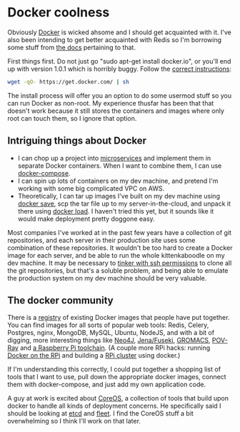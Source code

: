 Docker coolness
====

Obviously [Docker](https://docs.docker.com/) is wicked ahsome and I should get
acquainted with it. I've also been intending to get better acquainted with Redis
so I'm borrowing some stuff from
[the docs](http://docs.docker.com/examples/running_redis_service/)
pertaining to that.

First things first. Do not just go "sudo apt-get install docker.io", or you'll
end up with version 1.0.1 which is horribly buggy. Follow the
[correct instructions](http://docs.docker.com/installation/ubuntulinux/):

```bash
wget -qO- https://get.docker.com/ | sh
```

The install process will offer you an option to do some usermod stuff so you can
run Docker as non-root. My experience thusfar has been that that doesn't work because
it still stores the containers and images where only root can touch them, so I ignore
that option.

Intriguing things about Docker
----

* I can chop up a project into
  [microservices](https://www.ibm.com/developerworks/community/blogs/1ba56fe3-efad-432f-a1ab-58ba3910b073/entry/microservices_architecture_containers_and_docker?lang=en)
  and implement them in separate Docker containers. When I want to combine them,
  I can use [docker-compose](https://docs.docker.com/compose/).
* I can spin up lots of containers on my dev machine, and pretend I'm working with
  some big complicated VPC on AWS.
* Theoretically, I can tar up images I've built on my dev machine using
  [docker save](https://docs.docker.com/reference/commandline/cli/#save), scp the
  tar file up to my server-in-the-cloud, and unpack it there using
  [docker load](https://docs.docker.com/reference/commandline/cli/#load). I haven't
  tried this yet, but it sounds like it would make deployment pretty doggone easy.

Most companies I've worked at in the past few years have a collection of git
repositories, and each server in their production site uses some combination of
these repositories. It wouldn't be too hard to create a Docker image for each
server, and be able to run the whole kittenkaboodle on my dev machine. It may be
necessary to [tinker with ssh permissions](http://stackoverflow.com/questions/23391839)
to clone all the git repositories, but that's a soluble problem, and being able
to emulate the production system on my dev machine should be very valuable.

The docker community
----

There is a [registry](https://registry.hub.docker.com) of existing Docker images
that people have put together. You can find images for all sorts of popular web
tools: Redis, Celery, Postgres, nginx, MongoDB, MySQL, Ubuntu, NodeJS, and with a
bit of digging, more interesting things like
[Neo4J](https://github.com/ekino/docker-neo4j-cluster),
[Jena/Fuseki](https://registry.hub.docker.com/u/stain/jena-fuseki/),
[GROMACS](https://github.com/science-automation/gromacs-4.6.5),
[POV-Ray](https://registry.hub.docker.com/u/nyoho/povray/dockerfile/) and
[a Raspberry Pi toolchain](https://registry.hub.docker.com/u/sdt4docker/raspberry-pi-cross-compiler/).
(A couple more RPi hacks: running [Docker on the RPi](https://resin.io/blog/docker-on-raspberry-pi-in-4-simple-steps/)
and building a [RPi cluster](http://sc5.io/posts/a-private-raspberry-pi-cloud-with-arm-docker)
using docker.)

If I'm understanding this correctly, I could put together a shopping list of tools
that I want to use, pull down the appropriate docker images, connect them with
docker-compose, and just add my own application code.

A guy at work is excited about [CoreOS](https://coreos.com/), a collection of tools
that build upon docker to handle all kinds of deployment concerns. He specifically
said I should be looking at [etcd](https://coreos.com/etcd/) and
[fleet](https://coreos.com/using-coreos/clustering/). I find the CoreOS stuff a
bit overwhelming so I think I'll work on that later.
